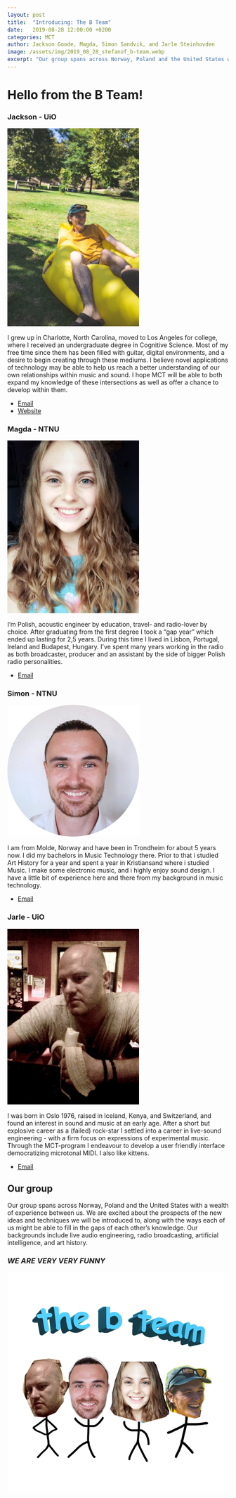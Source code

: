 ```yaml
---
layout: post
title:  "Introducing: The B Team"
date:   2019-08-28 12:00:00 +0200
categories: MCT
author: Jackson Goode, Magda, Simon Sandvik, and Jarle Steinhovden
image: /assets/img/2019_08_28_stefanof_b-team.webp
excerpt: "Our group spans across Norway, Poland and the United States with a wealth of experience between us. We are funny too!"
---
```


# Hello from the B Team!

### Jackson - UiO

<img src="/assets/img/b-team/jackson.webp" alt="Jackson" style="width:300px; align:left;"/>

I grew up in Charlotte, North Carolina, moved to Los Angeles for college, where I received an undergraduate degree in Cognitive Science.  Most of my free time since them has been filled with guitar, digital environments, and a desire to begin creating through these mediums. I believe novel applications of technology may be able to help us reach a better understanding of our own relationships within music and sound. I hope MCT will be able to both expand my knowledge of these intersections as well as offer a chance to develop within them.

* [Email](mailto:jacksongoode@protonmail.com)
* [Website](https://jacksongoo.de)

### Magda - NTNU

<img src="/assets/img/b-team/magda.webp" alt="Magda" style="width:300px; align:left;"/>

I’m Polish, acoustic engineer by education, travel- and radio-lover by choice. After graduating from the first degree I took a “gap year” which ended up lasting for 2,5 years. During this time I lived in Lisbon, Portugal, Ireland and Budapest, Hungary. I’ve spent many years working in the radio as both broadcaster, producer and an assistant by the side of bigger Polish radio personalities.

* [Email](mailto:magdanielena.f@gmail.com)

### Simon - NTNU

<img src="/assets/img/b-team/simon.webp" alt="Simon" style="width:300px; align:left;"/>

I am from Molde, Norway and have been in Trondheim for about 5 years now. I did my bachelors in Music Technology there. Prior to that i studied Art History for a year and spent a year in Kristiansand where i studied Music. I make some electronic music, and i highly enjoy sound design. I have a little bit of experience here and there from my background in music technology.

* [Email](mailto:simonsandvik@hotmail.no)

### Jarle - UiO

<img src="/assets/img/b-team/jarle.webp" alt="Jarle" style="width:300px; align:left;"/>

I was born in Oslo 1976, raised in Iceland, Kenya, and Switzerland, and found an interest in sound and music at an early age. After a short but explosive career as a (failed) rock-star I settled into a career in live-sound engineering - with a firm focus on expressions of experimental music. Through the MCT-program I endeavour to develop a user friendly interface democratizing microtonal MIDI. I also like kittens.

* [Email](mailto:jarlefst@student.imv.uio.no)

## Our group

Our group spans across Norway, Poland and the United States with a wealth of experience between us. We are excited about the prospects of the new ideas and techniques we will be introduced to, along with the ways each of us might be able to fill in the gaps of each other’s knowledge. Our backgrounds include live audio engineering, radio broadcasting, artificial intelligence, and art history.


### _WE ARE VERY **VERY** FUNNY_

<img src="/assets/img/2019_08_28_stefanof_b-team.webp" alt="B-Team" style="width:500px;"/>
